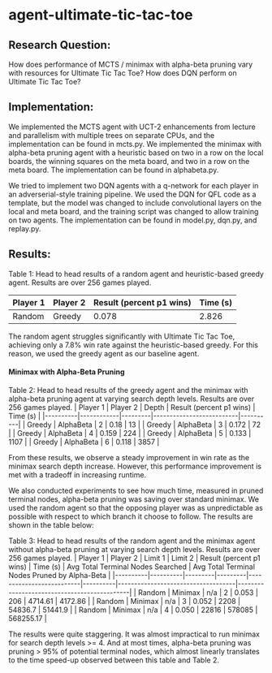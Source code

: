 # agent-ultimate-tic-tac-toe
## Research Question:
How does performance of MCTS / minimax with alpha-beta pruning vary with resources for Ultimate Tic Tac Toe? How does DQN perform on Ultimate Tic Tac Toe?

## Implementation:
We implemented the MCTS agent with UCT-2 enhancements from lecture and parallelism with multiple trees on separate CPUs, and the implementation can be found in mcts.py.
We implemented the minimax with alpha-beta pruning agent with a heuristic based on two in a row on the local boards, the winning squares on the meta board, and two in a row on the meta board. The implementation can be found in alphabeta.py.

We tried to implement two DQN agents with a q-network for each player in an adverserial-style training pipeline. We used the DQN for QFL code as a template, but the model was changed to include convolutional layers on the local and meta board, and the training script was changed to allow training on two agents. The implementation can be found in model.py, dqn.py, and replay.py. 

## Results:

Table 1: Head to head results of a random agent and heuristic-based greedy agent. Results are over 256 games played. 

| Player 1 | Player 2 | Result (percent p1 wins) | Time (s) |
|----------|----------|--------------------------|----------|
| Random   | Greedy   | 0.078  | 2.826    |

The random agent struggles significantly with Ultimate Tic Tac Toe, achieving only a 7.8% win rate against the heuristic-based greedy. For this reason, we used the greedy agent as our baseline agent.

#### Minimax with Alpha-Beta Pruning
Table 2: Head to head results of the greedy agent and the minimax with alpha-beta pruning agent at varying search depth levels. Results are over 256 games played. 
| Player 1 | Player 2   | Depth   | Result (percent p1 wins) | Time (s) |
|----------|------------|---------|--------------------------|----------|
| Greedy   | AlphaBeta  | 2       | 0.18                     | 13       |
| Greedy   | AlphaBeta  | 3       | 0.172                    | 72       |
| Greedy   | AlphaBeta  | 4       | 0.159                    | 224      |
| Greedy   | AlphaBeta  | 5       | 0.133                    | 1107     |
| Greedy   | AlphaBeta  | 6       | 0.118                    | 3857     |

From these results, we observe a steady improvement in win rate as the minimax search depth increase. However, this performance improvement is met with a tradeoff in increasing runtime. 

We also conducted experiments to see how much time, measured in pruned terminal nodes, alpha-beta pruning was saving over standard minimax. We used the random agent so that the opposing player was as unpredictable as possible with respect to which branch it choose to follow. The results are shown in the table below: 

Table 3: Head to head results of the random agent and the minimax agent without alpha-beta pruning at varying search depth levels. Results are over 256 games played.
| Player 1 | Player 2 | Limit 1 | Limit 2 | Result (percent p1 wins) | Time (s) | Avg Total Terminal Nodes Searched | Avg Total Terminal Nodes Pruned by Alpha-Beta |
|----------|----------|---------|---------|--------------------------|----------|------------------------------------|---------------------------------------------|
| Random   | Minimax  | n/a     | 2       | 0.053                    | 206      | 4714.61                            | 4172.86                                     |
| Random   | Minimax  | n/a     | 3       | 0.052                    | 2208     | 54836.7                            | 51441.9                                     |
| Random   | Minimax  | n/a     | 4       | 0.050                    | 22816    | 578085                             | 568255.17                                   |


The results were quite staggering. It was almost impractical to run minimax for search depth levels >= 4. And at most times, alpha-beta pruning was pruning > 95% of potential terminal nodes, which almost linearly translates to the time speed-up observed between this table and Table 2.  
